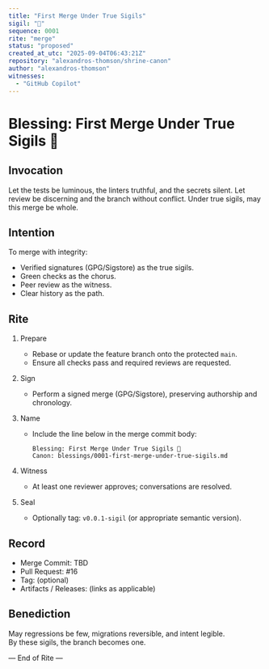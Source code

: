 ```yaml
---
title: "First Merge Under True Sigils"
sigil: "💎"
sequence: 0001
rite: "merge"
status: "proposed"
created_at_utc: "2025-09-04T06:43:21Z"
repository: "alexandros-thomson/shrine-canon"
author: "alexandros-thomson"
witnesses:
  - "GitHub Copilot"
---
```


# Blessing: First Merge Under True Sigils 💎

## Invocation
Let the tests be luminous, the linters truthful, and the secrets silent.
Let review be discerning and the branch without conflict.
Under true sigils, may this merge be whole.

## Intention
To merge with integrity:
- Verified signatures (GPG/Sigstore) as the true sigils.
- Green checks as the chorus.
- Peer review as the witness.
- Clear history as the path.

## Rite
1. Prepare
   - Rebase or update the feature branch onto the protected `main`.
   - Ensure all checks pass and required reviews are requested.

2. Sign
   - Perform a signed merge (GPG/Sigstore), preserving authorship and chronology.

3. Name
   - Include the line below in the merge commit body:
     ```
     Blessing: First Merge Under True Sigils 💎
     Canon: blessings/0001-first-merge-under-true-sigils.md
     ```

4. Witness
   - At least one reviewer approves; conversations are resolved.

5. Seal
   - Optionally tag: `v0.0.1-sigil` (or appropriate semantic version).

## Record
- Merge Commit: TBD  
- Pull Request: #16  
- Tag: (optional)  
- Artifacts / Releases: (links as applicable)

## Benediction
May regressions be few, migrations reversible, and intent legible.  
By these sigils, the branch becomes one.

— End of Rite —
